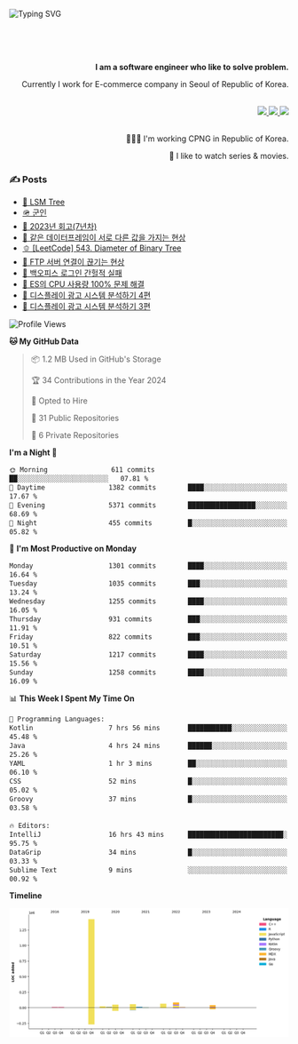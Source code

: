 ![Typing SVG](https://readme-typing-svg.herokuapp.com/?lines=Hello,+I'm+Changkwon+😎&height=150&width=1024&size=40&color=458588&background=282828&center=true&vCenter=true&multiline=false&duration=2000&pause=0)

<div align=right>
  <br/>
  <br/>  
  <br/>
  
  **I am a software engineer who like to solve problem.**<br/>
  
  Currently I work for E-commerce company in Seoul of Republic of Korea.<br/>
  <br/>

  <a href="https://www.linkedin.com/in/spearkkk/" target="_blank">
    <img src="https://img.shields.io/badge/LinkedIn-305D61.svg?&style=for-the-badge&logo=linkedin&logoColor=ffffff&labelColor=305D61&logoWidth=20"/>
  </a>
  <a href="http://spearkkk.dev/en/resume/" target="_blank">
    <img src="https://img.shields.io/badge/resume-305D61.svg?&style=for-the-badge&logo=ReadtheDocs&logoColor=ffffff&labelColor=305D61&logoWidth=20"/>
  </a>
  <a href="https://spearkkk.dev/" target="_blank">
    <img src="https://img.shields.io/badge/blog-305D61.svg?&style=for-the-badge&logo=ReadtheDocs&logoColor=ffffff&labelColor=305D61&logoWidth=20"/>
  </a>
  
  <br/>
  <br/>
  
  👨🏼‍💻 I'm working CPNG in Republic of Korea.
  <br/>
  
  🍿 I like to watch series & movies.
  <br/>

</div>
  
<div align=left>
  
  <div>
    
  ### ✍️ Posts
    
  </div>
  
  <!-- BLOGPOSTS:START -->
- [🌽 LSM Tree](https://spearkkk.dev/lsm-tree)
- [🪖 군인](https://spearkkk.dev/soldier)
- [📝 2023년 회고(7년차)](https://spearkkk.dev/7%EB%85%84%EC%B0%A8-%ED%9A%8C%EA%B3%A0)
- [🍞 같은 데이터프레임이 서로 다른 값을 가지는 현상](https://spearkkk.dev/two-dataframe-have-another-value)
- [🫑 [LeetCode] 543. Diameter of Binary Tree](https://spearkkk.dev/leetcode-543-diameter-of-binary-tree)
- [🍂 FTP 서버 연결이 끊기는 현상](https://spearkkk.dev/ftp-server-connection-failure)
- [🍆 백오피스 로그인 간헐적 실패](https://spearkkk.dev/back-office-login-failure)
- [🧄 ES의 CPU 사용량 100% 문제 해결](https://spearkkk.dev/es-cpu-100-trouble-shooting)
- [🍈 디스플레이 광고 시스템 분석하기 4편](https://spearkkk.dev/display-advertising-system-analysis-4)
- [🍊 디스플레이 광고 시스템 분석하기 3편](https://spearkkk.dev/display-advertising-system-analysis-3)
<!-- BLOGPOSTS:END -->

  
<!--START_SECTION:waka-->
![Profile Views](http://img.shields.io/badge/Profile%20Views-3-blue)

**🐱 My GitHub Data** 

> 📦 1.2 MB Used in GitHub's Storage 
 > 
> 🏆 34 Contributions in the Year 2024
 > 
> 💼 Opted to Hire
 > 
> 📜 31 Public Repositories 
 > 
> 🔑 6 Private Repositories 
 > 
**I'm a Night 🦉** 

```text
🌞 Morning                611 commits         ██░░░░░░░░░░░░░░░░░░░░░░░   07.81 % 
🌆 Daytime                1382 commits        ████░░░░░░░░░░░░░░░░░░░░░   17.67 % 
🌃 Evening                5371 commits        █████████████████░░░░░░░░   68.69 % 
🌙 Night                  455 commits         █░░░░░░░░░░░░░░░░░░░░░░░░   05.82 % 
```
📅 **I'm Most Productive on Monday** 

```text
Monday                   1301 commits        ████░░░░░░░░░░░░░░░░░░░░░   16.64 % 
Tuesday                  1035 commits        ███░░░░░░░░░░░░░░░░░░░░░░   13.24 % 
Wednesday                1255 commits        ████░░░░░░░░░░░░░░░░░░░░░   16.05 % 
Thursday                 931 commits         ███░░░░░░░░░░░░░░░░░░░░░░   11.91 % 
Friday                   822 commits         ███░░░░░░░░░░░░░░░░░░░░░░   10.51 % 
Saturday                 1217 commits        ████░░░░░░░░░░░░░░░░░░░░░   15.56 % 
Sunday                   1258 commits        ████░░░░░░░░░░░░░░░░░░░░░   16.09 % 
```


📊 **This Week I Spent My Time On** 

```text
💬 Programming Languages: 
Kotlin                   7 hrs 56 mins       ███████████░░░░░░░░░░░░░░   45.48 % 
Java                     4 hrs 24 mins       ██████░░░░░░░░░░░░░░░░░░░   25.26 % 
YAML                     1 hr 3 mins         ██░░░░░░░░░░░░░░░░░░░░░░░   06.10 % 
CSS                      52 mins             █░░░░░░░░░░░░░░░░░░░░░░░░   05.02 % 
Groovy                   37 mins             █░░░░░░░░░░░░░░░░░░░░░░░░   03.58 % 

🔥 Editors: 
IntelliJ                 16 hrs 43 mins      ████████████████████████░   95.75 % 
DataGrip                 34 mins             █░░░░░░░░░░░░░░░░░░░░░░░░   03.33 % 
Sublime Text             9 mins              ░░░░░░░░░░░░░░░░░░░░░░░░░   00.92 % 
```

**Timeline**

![Lines of Code chart](https://raw.githubusercontent.com/spearkkk/spearkkk/main/assets/bar_graph.png)


<!--END_SECTION:waka-->
</div>

